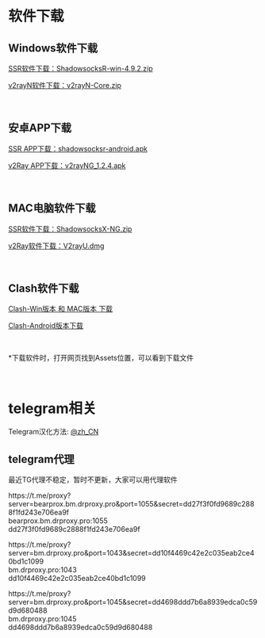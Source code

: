 <h1>软件下载</h1>
<h2>Windows软件下载</h2>
<p><a href="https://github.com/shadowsocksrr/shadowsocksr-csharp/releases" target="_blank">SSR软件下载：ShadowsocksR-win-4.9.2.zip</a></p>
<p><a href="https://github.com/2dust/v2rayN/releases" target="_blank">v2rayN软件下载：v2rayN-Core.zip</a></p>
<br>
<h2>安卓APP下载</h2>
<P><a href="https://github.com/shadowsocksrr/shadowsocksr-android/releases" target="_blank">SSR APP下载：shadowsocksr-android.apk</a></P>
<P><a href="https://github.com/2dust/v2rayNG/releases" target="_blank">v2Ray APP下载：v2rayNG_1.2.4.apk</a></P>
<br>
<h2>MAC电脑软件下载</h2>
<P><a href="https://github.com/shadowsocks/ShadowsocksX-NG/releases" target="_blank">SSR软件下载：ShadowsocksX-NG.zip</a></P>
<P><a href="https://github.com/yanue/V2rayU/releases" target="_blank">v2Ray软件下载：V2rayU.dmg</a></P>
<br>
<h2>Clash软件下载</h2>
<P><a href="https://github.com/Fndroid/clash_for_windows_pkg/releases" target="_blank">Clash-Win版本 和 MAC版本 下载</a></P>
<P><a href="https://github.com/Kr328/ClashForAndroid/releases" target="_blank">Clash-Android版本下载</a></P>
<br>
<p>*下载软件时，打开网页找到Assets位置，可以看到下载文件</p>
<br>
<h1>telegram相关</h1>
<p>Telegram汉化方法: <a href="https://t.me/zh_CN" target="_blank">@zh_CN</a></p>

<h2>telegram代理</h2>
<P>最近TG代理不稳定，暂时不更新，大家可以用代理软件</P>
<P>
https://t.me/proxy?server=bearprox.bm.drproxy.pro&port=1055&secret=dd27f3f0fd9689c2888f1fd243e706ea9f<br>
bearprox.bm.drproxy.pro:1055<br>
dd27f3f0fd9689c2888f1fd243e706ea9f
</P>

<P>
https://t.me/proxy?server=bm.drproxy.pro&port=1043&secret=dd10f4469c42e2c035eab2ce40bd1c1099<br>
bm.drproxy.pro:1043<br>
dd10f4469c42e2c035eab2ce40bd1c1099
</P>

<P>
https://t.me/proxy?server=bm.drproxy.pro&port=1045&secret=dd4698ddd7b6a8939edca0c59d9d680488<br>
bm.drproxy.pro:1045<br>
dd4698ddd7b6a8939edca0c59d9d680488
</P>
